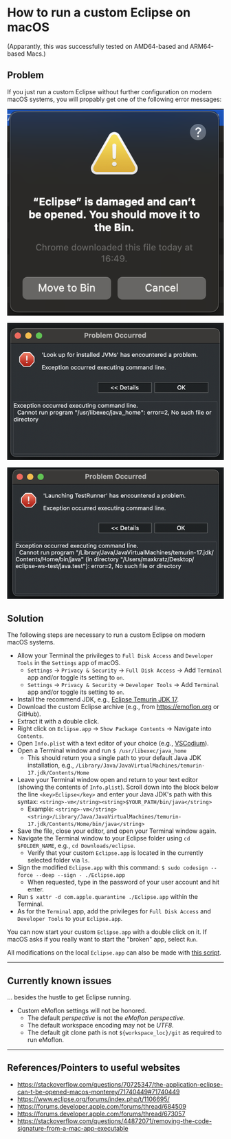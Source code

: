 # How to run a custom Eclipse on macOS

(Apparantly, this was successfully tested on AMD64-based and ARM64-based Macs.)


## Problem

If you just run a custom Eclipse without further configuration on modern macOS systems, you will propably get one of the following error messages:

![](./eclipse-damaged.png)

![](./eclipse-java-home-error.png)

![](./eclipse-jdk-cli-error.png)


## Solution

The following steps are necessary to run a custom Eclipse on modern macOS systems.

- Allow your Terminal the privileges to `Full Disk Access` and `Developer Tools` in the `Settings` app of macOS.
    - `Settings` -> `Privacy & Security` -> `Full Disk Access` -> Add `Terminal` app and/or toggle its setting to `on`.
    - `Settings` -> `Privacy & Security` -> `Developer Tools` -> Add `Terminal` app and/or toggle its setting to `on`.
- Install the recommend JDK, e.g., [Eclipse Temurin JDK 17](https://adoptium.net/de/temurin/releases/?os=mac&arch=x64&package=jdk&version=17).
- Download the custom Eclipse archive (e.g., from https://emoflon.org or GitHub).
- Extract it with a double click.
- Right click on `Eclipse.app` -> `Show Package Contents` -> Navigate into `Contents`.
- Open `Info.plist` with a text editor of your choice (e.g., [VSCodium](https://vscodium.com/)).
- Open a Terminal window and run `$ /usr/libexec/java_home`
    - This should return you a single path to your default Java JDK installation, e.g., `/Library/Java/JavaVirtualMachines/temurin-17.jdk/Contents/Home`
- Leave your Terminal window open and return to your text editor (showing the contents of `Info.plist`). Scroll down into the block below the line `<key>Eclipse</key>` and enter your Java JDK's path with this syntax: `<string>-vm</string><string>$YOUR_PATH/bin/java</string>`
    - Example: `<string>-vm</string><string>/Library/Java/JavaVirtualMachines/temurin-17.jdk/Contents/Home/bin/java</string>`
- Save the file, close your editor, and open your Terminal window again.
- Navigate the Terminal window to your Eclipse folder using `cd $FOLDER_NAME`, e.g., `cd Downloads/eclipse`.
    - Verify that your custom `Eclipse.app` is located in the currently selected folder via `ls`.
- Sign the modified `Eclipse.app` with this command: `$ sudo codesign --force --deep --sign - ./Eclipse.app`
    - When requested, type in the password of your user account and hit enter.
- Run `$ xattr -d com.apple.quarantine ./Eclipse.app` within the Terminal.
- As for the `Terminal` app, add the privileges for `Full Disk Access` and `Developer Tools` to your `Eclipse.app`.

You can now start your custom `Eclipse.app` with a double click on it.
If macOS asks if you really want to start the "broken" app, select `Run`.

All modifications on the local `Eclipse.app` can also be made with [this script](../scripts/fix-eclipse-app-macos.sh).

---

## Currently known issues

... besides the hustle to get Eclipse running.

- Custom eMoflon settings will not be honored.
    - The default *perspective* is not the *eMoflon perspective*.
    - The default workspace encoding may not be *UTF8*.
    - The default git clone path is not `${workspace_loc}/git` as required to run eMoflon.

---

## References/Pointers to useful websites

- https://stackoverflow.com/questions/70725347/the-application-eclipse-can-t-be-opened-macos-monterey/71740449#71740449
- https://www.eclipse.org/forums/index.php/t/1106695/
- https://forums.developer.apple.com/forums/thread/684509
- https://forums.developer.apple.com/forums/thread/673057
- https://stackoverflow.com/questions/44872071/removing-the-code-signature-from-a-mac-app-executable
